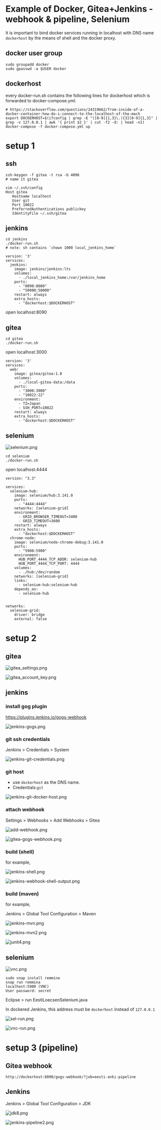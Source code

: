 # Example of Docker, Gitea+Jenkins - webhook & pipeline, Selenium

It is important to bind docker services running in localhost with DNS name `dockerhost` by the means of shell and the docker proxy.

## docker user group
```
sudo groupadd docker
sudo gpasswd -a $USER docker
```

## dockerhost
every docker-run.sh contains the following lines for dockerhost which is forwarded to docker-compose.yml. 
```
# https://stackoverflow.com/questions/24319662/from-inside-of-a-docker-container-how-do-i-connect-to-the-localhost-of-the-mach
export DOCKERHOST=$(ifconfig | grep -E "([0-9]{1,3}\.){3}[0-9]{1,3}" | grep -v 127.0.0.1 | awk '{ print $2 }' | cut -f2 -d: | head -n1)
docker-compose -f docker-compose.yml up
```
# setup 1

## ssh

```
ssh-keygen -f gitea -t rsa -b 4096
# name it gitea
```

```
vim ~/.ssh/config
Host gitea
   Hostname localhost
   User git
   Port 10022
   PreferredAuthentications publickey
   IdentityFile ~/.ssh/gitea
```

## jenkins

```
cd jenkins
./docker-run.sh
# note: sh contains `chown 1000 local_jenkins_home`
```

```
version: '3'
services:
  jenkins:
    image: jenkins/jenkins:lts
    volumes:
      - ./local_jenkins_home:/var/jenkins_home
    ports:
      - "8090:8080"
      - "50000:50000"
    restart: always
    extra_hosts:
      - "dockerhost:$DOCKERHOST"
```

open localhost:8090

## gitea

```
cd gitea
./docker-run.sh
```
open localhost:3000

```
version: '3'
services:
  web:
    image: gitea/gitea:1.8
    volumes:
      - ./local-gitea-data:/data
    ports:
      - "3000:3000"
      - "10022:22"
    environment:
      - TZ=Japan
      - SSH_PORT=10022
    restart: always
    extra_hosts:
      - "dockerhost:$DOCKERHOST"
```

## selenium

![selenium.png](./imgs/selenium.png)

```
cd selenium
./docker-run.sh
```

open localhost:4444

```
version: "3.3"

services:
  selenium-hub:
    image: selenium/hub:3.141.0
    ports:
      - "4444:4444"
    networks: [selenium-grid]
    environment:
      - GRID_BROWSER_TIMEOUT=3400
      - GRID_TIMEOUT=3600
    restart: always
    extra_hosts:
      - "dockerhost:$DOCKERHOST"
  chrome-node:
    image: selenium/node-chrome-debug:3.141.0
    ports:
      - "5900:5900"
    environment:
      HUB_PORT_4444_TCP_ADDR: selenium-hub
      HUB_PORT_4444_TCP_PORT: 4444
    volumes:
      - ./hub:/dev/random
    networks: [selenium-grid]
    links:
      - selenium-hub:selenium-hub
    depends_on:
      - selenium-hub


networks:
  selenium-grid:
    driver: bridge
    external: false
```

# setup 2

## gitea

![gitea_settings.png](./imgs/gitea_settings.png)

![gitea_account_key.png](./imgs/gitea_account_key.png)

## jenkins

### install gog plugin
https://plugins.jenkins.io/gogs-webhook

![jenkins-gogs.png](./imgs/jenkins-gogs.png)

### git ssh credentials

Jenkins > Credentials > System

![jenkins-git-credentials.png](./imgs/jenkins-git-credentials.png)

### git host
 * use `dockerhost` as the DNS name.
 * Credentials:`git`

![jenkins-git-docker-host.png](./imgs/jenkins-git-docker-host.png)

### attach webhook

Settings > Webhooks > Add Webhooks > Gitea

![add-webhook.png](./imgs/add-webhook.png)

![gitea-gogs-webhook.png](./imgs/gitea-gogs-webhook.png)

### build (shell)

for example,

![jenkins-shell.png](./imgs/jenkins-shell.png)

![jenkins-webhook-shell-output.png](./imgs/jenkins-webhook-shell-output.png)

### build (maven)

for example,

Jenkins > Global Tool Configuration > Maven

![jenkins-mvn.png](./imgs/jenkins-mvn.png)

![jenkins-mvn2.png](./imgs/jenkins-mvn2.png)

![junit4.png](./imgs/junit4.png)

## selenium
![vnc.png](./imgs/vnc.png)

```
sudo snap install remmina
snap run remmina
localhost:5900 (VNC)
User password: secret
```

Eclipse > run EestiLoecsenSelenium.java

In dockered Jenkins, this address must be `dockerhost` instead of `127.0.0.1`

![sel-run.png](./imgs/sel-run.png)

![vnc-run.png](./imgs/vnc-run.png)

# setup 3 (pipeline)

## Gitea webhook

```
http://dockerhost:8090/gogs-webhook/?job=eesti-anki-pipeline
```

## Jenkins

Jenkins > Global Tool Configuration > JDK

![jdk8.png](./imgs/jdk8.png)


![jenkins-pipeline2.png](./imgs/jenkins-pipeline2.png)



